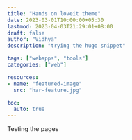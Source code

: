 ```yaml
---
title: "Hands on loveit theme"
date: 2023-03-01T10:00:00+05:30
lastmod: 2023-04-03T21:29:01+08:00
draft: false
author: "Vidhya"
description: "trying the hugo snippet"

tags: ["webapps", "tools"]
categories: ["web"]

resources:
- name: "featured-image"
  src: "har-feature.jpg"

toc:
  auto: true  
---
```



Testing the pages

